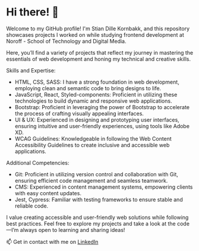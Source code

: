 # Hi there! :wave:

Welcome to my GitHub profile! I'm Stian Dille Kornbakk, and this repository showcases projects I worked on while studying frontend development at Noroff - School of Technology and Digital Media.

Here, you’ll find a variety of projects that reflect my journey in mastering the essentials of web development and honing my technical and creative skills.

Skills and Expertise:

- HTML, CSS, SASS: I have a strong foundation in web development, employing clean and semantic code to bring designs to life.
- JavaScript, React, Styled-components: Proficient in utilizing these technologies to build dynamic and responsive web applications.
- Bootstrap: Proficient in leveraging the power of Bootstrap to accelerate the process of crafting visually appealing interfaces.
- UI & UX: Experienced in designing and prototyping user interfaces, ensuring intuitive and user-friendly experiences, using tools like Adobe XD.
- WCAG Guidelines: Knowledgeable in following the Web Content Accessibility Guidelines to create inclusive and accessible web applications.

Additional Competencies:

- Git: Proficient in utilizing version control and collaboration with Git, ensuring efficient code management and seamless teamwork.
- CMS: Experienced in content management systems, empowering clients with easy content updates.
- Jest, Cypress: Familiar with testing frameworks to ensure stable and reliable code.

I value creating accessible and user-friendly web solutions while following best practices. Feel free to explore my projects and take a look at the code—I’m always open to learning and sharing ideas!

📫 Get in contact with me on [LinkedIn](https://www.linkedin.com/in/stian-dille-kornbakk-335b5a159/)

